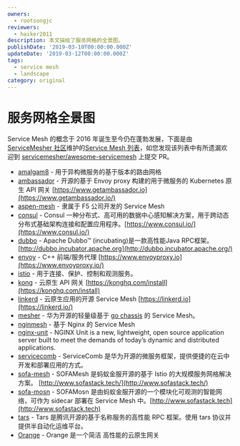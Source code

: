```yaml
---
owners:
  - rootsongjc
reviewers:
  - haiker2011
description: 本文描绘了服务网格的全景图。
publishDate: '2019-03-10T00:00:00.000Z'
updateDate: '2019-03-12T00:00:00.000Z'
tags:
  - service mesh
  - landscape
category: original
---
```


# 服务网格全景图

Service Mesh 的概念于 2016 年诞生至今仍在蓬勃发展，下面是由 [ServiceMesher 社区](http://www.servicemesher.com)维护的[Service Mesh 列表](http://www.servicemesher.com/awesome-servicemesh/listed.html)，如您发现该列表中有所遗漏欢迎到 [servicemesher/awesome-servicemesh](https://github.com/servicemesher/awesome-servicemesh/) 上提交 PR。

* [amalgam8](https://github.com/amalgam8/amalgam8) - 用于异构微服务的基于版本的路由网格
* [ambassador](https://github.com/datawire/ambassador) - 开源的基于 Envoy proxy 构建的用于微服务的 Kubernetes 原生 API 网关 [https://www.getambassador.io](https://www.getambassador.io/)
* [aspen-mesh](https://github.com/aspenmesh) - 隶属于 F5 公司开发的 Service Mesh
* [consul](https://github.com/hashicorp/consul) - Consul 一种分布式、高可用的数据中心感知解决方案，用于跨动态分布式基础架构连接和配置应用程序。[https://www.consul.io/](https://www.consul.io/)
* [dubbo](https://github.com/apache/incubator-dubbo) - Apache Dubbo™ \(incubating\)是一款高性能Java RPC框架。[http://dubbo.incubator.apache.org](http://dubbo.incubator.apache.org/)
* [envoy](https://github.com/envoyproxy/envoy) - C++ 前端/服务代理 [https://www.envoyproxy.io](https://www.envoyproxy.io/)
* [istio](https://github.com/istio) - 用于连接、保护、控制和观测服务。
* [kong](https://github.com/Kong/kong) - 云原生 API 网关 [https://konghq.com/install](https://konghq.com/install)
* [linkerd](https://github.com/linkerd/linkerd) - 云原生应用的开源 Service Mesh [https://linkerd.io](https://linkerd.io/)
* [mesher](https://github.com/go-mesh/mesher) - 华为开源的轻量级基于 [go chassis](https://github.com/ServiceComb/go-chassis) 的 Service Mesh。
* [nginmesh](https://github.com/nginmesh/nginmesh) - 基于 Nginx 的 Service Mesh
* [nginx-unit](https://github.com/nginx/unit) - NGINX Unit is a new, lightweight, open source application server built to meet the demands of today’s dynamic and distributed applications.
* [servicecomb](https://servicecomb.apache.org/) - ServiceComb 是华为开源的微服务框架，提供便捷的在云中开发和部署应用的方式。
* [sofa-mesh](https://github.com/alipay/sofa-mesh) -  SOFAMesh 是蚂蚁金服开源的基于 Istio 的大规模服务网格解决方案。 [http://www.sofastack.tech/](http://www.sofastack.tech/)
* [sofa-mosn](https://github.com/alipay/sofa-mosn) - SOFAMosn 是由蚂蚁金服开源的一个模块化可观测的智能网络，可作为 sidecar 部署在 Service Mesh 中。[http://www.sofastack.tech](http://www.sofastack.tech)
* [tars](https://github.com/Tencent/Tars) - Tars 是腾讯开源的基于名称服务的高性能 RPC 框架。使用 tars 协议并提供半自动化运维平台。
* [Orange](https://github.com/sumory/orange) - Orange 是一个简洁 高性能的云原生网关

